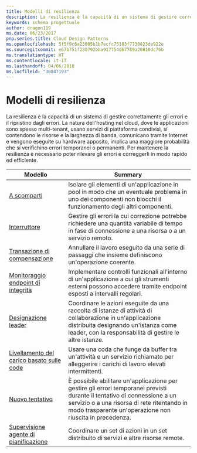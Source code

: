 ```yaml
---
title: Modelli di resilienza
description: La resilienza è la capacità di un sistema di gestire correttamente gli errori e il ripristino dagli errori. La natura dell'hosting nel cloud, dove le applicazioni sono spesso multi-tenant, usano servizi di piattaforma condivisi, si contendono le risorse e la larghezza di banda, comunicano tramite Internet e vengono eseguite su hardware apposito, implica una maggiore probabilità che si verifichino errori temporanei o permanenti. Per mantenere la resilienza è necessario poter rilevare gli errori e correggerli in modo rapido ed efficiente.
keywords: schema progettuale
author: dragon119
ms.date: 06/23/2017
pnp.series.title: Cloud Design Patterns
ms.openlocfilehash: 5f5f9c6a23005b1b7ecfc75183f7730823de922e
ms.sourcegitcommit: e67b751f230792bba917754d67789a20810dc76b
ms.translationtype: HT
ms.contentlocale: it-IT
ms.lasthandoff: 04/06/2018
ms.locfileid: "30847193"
---
```

# <a name="resiliency-patterns"></a>Modelli di resilienza

La resilienza è la capacità di un sistema di gestire correttamente gli errori e il ripristino dagli errori. La natura dell'hosting nel cloud, dove le applicazioni sono spesso multi-tenant, usano servizi di piattaforma condivisi, si contendono le risorse e la larghezza di banda, comunicano tramite Internet e vengono eseguite su hardware apposito, implica una maggiore probabilità che si verifichino errori temporanei o permanenti. Per mantenere la resilienza è necessario poter rilevare gli errori e correggerli in modo rapido ed efficiente.


|                            Modello                             |                                                                                                      Summary                                                                                                       |
|----------------------------------------------------------------|--------------------------------------------------------------------------------------------------------------------------------------------------------------------------------------------------------------------|
|                   [A scomparti](../bulkhead.md)                   |                                                     Isolare gli elementi di un'applicazione in pool in modo che un eventuale problema in uno dei componenti non blocchi il funzionamento degli altri componenti.                                                      |
|            [Interruttore](../circuit-breaker.md)            |                                                  Gestire gli errori la cui correzione potrebbe richiedere una quantità variabile di tempo in fase di connessione a una risorsa o a un servizio remoto.                                                   |
|   [Transazione di compensazione](../compensating-transaction.md)   |                                                      Annullare il lavoro eseguito da una serie di passaggi che insieme definiscono un'operazione coerente.                                                       |
| [Monitoraggio endpoint di integrità](../health-endpoint-monitoring.md) |                                            Implementare controlli funzionali all'interno di un'applicazione a cui gli strumenti esterni possono accedere tramite endpoint esposti a intervalli regolari.                                            |
|            [Designazione leader](../leader-election.md)            | Coordinare le azioni eseguite da una raccolta di istanze di attività di collaborazione in un'applicazione distribuita designando un'istanza come leader, con la responsabilità di gestire le altre istanze. |
|  [Livellamento del carico basato sulle code](../queue-based-load-leveling.md)  |                                            Usare una coda che funge da buffer tra un'attività e un servizio richiamato per alleggerire i carichi di lavoro elevati intermittenti.                                             |
|                      [Nuovo tentativo](../retry.md)                      |             È possibile abilitare un'applicazione per gestire gli errori temporanei previsti durante il tentativo di connessione a un servizio o a una risorsa di rete ritentando in modo trasparente un'operazione non riuscita in precedenza.             |
| [Supervisione agente di pianificazione](../scheduler-agent-supervisor.md) |                                                            Coordinare un set di azioni in un set distribuito di servizi e altre risorse remote.                                                            |

